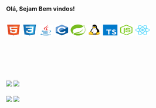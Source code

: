 ### Olá, Sejam Bem vindos!
<!--
**ElisabeteXavier/ElisabeteXavier** is a ✨ _special_ ✨ repository because its `README.md` (this file) appears on your GitHub profile.

Here are some ideas to get you started:

- 🔭 I’m currently working on ...
- 🌱 I’m currently learning ...
- 👯 I’m looking to collaborate on ...
- 🤔 I’m looking for help with ...
- 💬 Ask me about ...
- 📫 How to reach me: ...
- 😄 Pronouns: ...
- ⚡ Fun fact: ...
-->

<div style="display: inline_block"><br>
  <img align="center" alt="lis-HTML" height="30" width="40" src="https://raw.githubusercontent.com/devicons/devicon/master/icons/html5/html5-original.svg">
  <img align="center" alt="Lis-CSS" height="30" width="40" src="https://raw.githubusercontent.com/devicons/devicon/master/icons/css3/css3-original.svg">
    <img align="center" alt="Lis-Java" height="30" width="40" src="https://raw.githubusercontent.com/devicons/devicon/master/icons/java/java-original.svg">
  <img align="center" alt="Lis-C" height="30" width="40" src="https://raw.githubusercontent.com/devicons/devicon/master/icons/c/c-original.svg">
  <img align="center" alt="Lis-Spring" height="30" width="40" src="https://raw.githubusercontent.com/devicons/devicon/master/icons/spring/spring-original.svg">
    <img align="center" alt="Lis-Linux" height="30" width="40" src="https://raw.githubusercontent.com/devicons/devicon/master/icons/linux/linux-original.svg">
   <img align="center" alt="Lis-Linux" height="30" width="40" src="https://raw.githubusercontent.com/devicons/devicon/master/icons/typescript/typescript-original.svg">
   <img align="center" alt="Lis-Linux" height="30" width="40" src="https://raw.githubusercontent.com/devicons/devicon/master/icons/nodejs/nodejs-original.svg">
    <img align="center" alt="Lis-Linux" height="30" width="40" src="https://raw.githubusercontent.com/devicons/devicon/master/icons/react/react-original.svg">
 
  </div>

###  
<div style="padding-top: 100px">
<a href="https://www.linkedin.com/in/elisabete-x-491913125/" target="_blank"><img src="https://img.shields.io/badge/-LinkedIn-%230077B5?style=for-the-badge&logo=linkedin&logoColor=white" target="_blank"></a> 
 <a href="https://www.instagram.com/_betinx/" target="_blank"><img src="https://img.shields.io/badge/-Instagram-%23E4405F?style=for-the-badge&logo=instagram&logoColor=white" target="_blank"></a>
 </div>
 
 ### 
 <div>
  <img height="180cm" src="https://github-readme-stats.vercel.app/api?username=ElisabeteXavier&show_icons=true&theme=dracula"/>
  <img height="180cm" src="https://github-readme-stats.vercel.app/api/top-langs/?username=ElisabeteXavier&hide_progress=true&theme=dracula"/>
</div>
 
